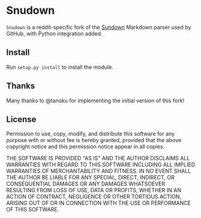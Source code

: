 ﻿Snudown
=======

`Snudown` is a reddit-specific fork of the [Sundown](http://github.com/tanoku/sundown)
Markdown parser used by GitHub, with Python integration added.


Install
-------

Run `setup.py install` to install the module.


Thanks
------

Many thanks to @tanoku for implementing the initial version of this fork!


License
-------

Permission to use, copy, modify, and distribute this software for any
purpose with or without fee is hereby granted, provided that the above
copyright notice and this permission notice appear in all copies.

THE SOFTWARE IS PROVIDED "AS IS" AND THE AUTHOR DISCLAIMS ALL WARRANTIES
WITH REGARD TO THIS SOFTWARE INCLUDING ALL IMPLIED WARRANTIES OF
MERCHANTABILITY AND FITNESS. IN NO EVENT SHALL THE AUTHOR BE LIABLE FOR
ANY SPECIAL, DIRECT, INDIRECT, OR CONSEQUENTIAL DAMAGES OR ANY DAMAGES
WHATSOEVER RESULTING FROM LOSS OF USE, DATA OR PROFITS, WHETHER IN AN
ACTION OF CONTRACT, NEGLIGENCE OR OTHER TORTIOUS ACTION, ARISING OUT OF
OR IN CONNECTION WITH THE USE OR PERFORMANCE OF THIS SOFTWARE.
